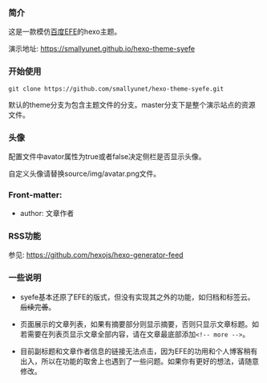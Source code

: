
### 简介

这是一款模仿[百度EFE](http://efe.baidu.com)的hexo主题。

演示地址: https://smallyunet.github.io/hexo-theme-syefe 

### 开始使用

```
git clone https://github.com/smallyunet/hexo-theme-syefe.git
```

默认的theme分支为包含主题文件的分支。master分支下是整个演示站点的资源文件。

### 头像

配置文件中avator属性为true或者false决定侧栏是否显示头像。

自定义头像请替换source/img/avatar.png文件。

### Front-matter:

  - author: 文章作者

### RSS功能

参见: https://github.com/hexojs/hexo-generator-feed

### 一些说明

- syefe基本还原了EFE的版式，但没有实现其之外的功能，如归档和标签云。~~后续完善~~。

- 页面展示的文章列表，如果有摘要部分则显示摘要，否则只显示文章标题。如若需要在列表页显示文章全部内容，请在文章最底部添加`<!-- more -->`。

- 目前副标题和文章作者信息的链接无法点击，因为EFE的功用和个人博客稍有出入，所以在功能的取舍上也遇到了一些问题。如果你有更好的想法，请随意修改。
